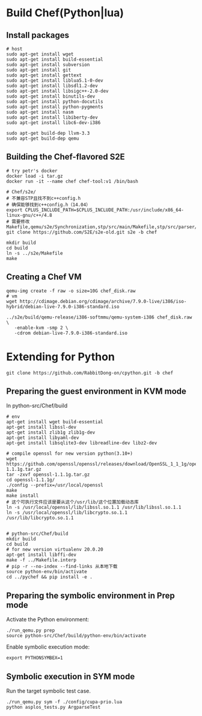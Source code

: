 # Build Chef(Python|lua)
## Install packages
```shell
# host
sudo apt-get install wget
sudo apt-get install build-essential
sudo apt-get install subversion
sudo apt-get install git
sudo apt-get install gettext
sudo apt-get install liblua5.1-0-dev
sudo apt-get install libsdl1.2-dev
sudo apt-get install libsigc++-2.0-dev
sudo apt-get install binutils-dev
sudo apt-get install python-docutils
sudo apt-get install python-pygments
sudo apt-get install nasm
sudo apt-get install libiberty-dev
sudo apt-get install libc6-dev-i386

sudo apt-get build-dep llvm-3.3
sudo apt-get build-dep qemu
```
## Building the Chef-flavored S2E
```shell
# try petr's docker
docker load -i tar.gz
docker run -it --name chef chef-tool:v1 /bin/bash

# Chef/s2e/
# 不兼容STP且找不到c++config.h
# 确保能够找到c++config.h（14.04）
export CPLUS_INCLUDE_PATH=$CPLUS_INCLUDE_PATH:/usr/include/x86_64-linux-gnu/c++/4.8
# 需要修改Makefile,qemu/s2e/Synchronization,stp/src/main/Makefile,stp/src/parser/cvc.y,stp/src/parser/smt.y|stm2.y
git clone https://github.com/S2E/s2e-old.git s2e -b chef

mkdir build
cd build
ln -s ../s2e/Makefile
make
```
## Creating a Chef VM
```shell
qemu-img create -f raw -o size=10G chef_disk.raw
# vm
wget http://cdimage.debian.org/cdimage/archive/7.9.0-live/i386/iso-hybrid/debian-live-7.9.0-i386-standard.iso

../s2e/build/qemu-release/i386-softmmu/qemu-system-i386 chef_disk.raw \
   -enable-kvm -smp 2 \
   -cdrom debian-live-7.9.0-i386-standard.iso
```

# Extending for Python
```shell
git clone https://github.com/RabbitDong-on/cpython.git -b chef
```
## Preparing the guest environment in KVM mode
In python-src/Chef/build
```shell
# env
apt-get install wget build-essential
apt-get install libssl-dev
apt-get install zlib1g zlib1g-dev
apt-get install libyaml-dev
apt-get install libsqlite3-dev libreadline-dev libz2-dev

# compile openssl for new version python(3.10+)
wget https://github.com/openssl/openssl/releases/download/OpenSSL_1_1_1g/openssl-1.1.1g.tar.gz
tar -zxvf openssl-1.1.1g.tar.gz
cd openssl-1.1.1g/
./config --prefix=/usr/local/openssl
make
make install
# 这个可执行文件应该是要从这个/usr/lib/这个位置加载动态库
ln -s /usr/local/openssl/lib/libssl.so.1.1 /usr/lib/libssl.so.1.1
ln -s /usr/local/openssl/lib/libcrypto.so.1.1 /usr/lib/libcrypto.so.1.1


# python-src/Chef/build
mkdir build
cd build
# for new version virtualenv 20.0.20
apt-get install libffi-dev
make -f ../Makefile.interp
# pip -r --no-index --find-links 从本地下载
source python-env/bin/activate
cd ../pychef && pip install -e .
```
## Preparing the symbolic environment in Prep mode
Activate the Python environment:
```shell
./run_qemu.py prep
source python-src/Chef/build/python-env/bin/activate
```
Enable symbolic execution mode:
```shell
export PYTHONSYMBEX=1
```
## Symbolic execution in SYM mode
Run the target symbolic test case.
```shell
./run_qemu.py sym -f ./config/cupa-prio.lua
python asplos_tests.py ArgparseTest
```